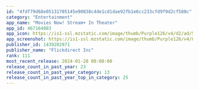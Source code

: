 ```yaml
---
id: "4fdf79d68e05131705145e90838c4de1cd1dae92fb1e6cc233cfd9f9d2cf580c"
category: "Entertainment"
app_name: "Movies Now! Stream+ In Theater"
app_id: 467164083
app_icon: https://is1-ssl.mzstatic.com/image/thumb/Purple126/v4/d2/ad/57/d2ad57c8-96ed-fed2-97c9-e5e3e4905c7e/AppIcon-6-0-0-1x_U007emarketing-0-0-0-7-0-0-85-220.png/1024x1024bb.png
app_screenshot: https://is1-ssl.mzstatic.com/image/thumb/Purple126/v4/8b/f4/44/8bf444ef-9809-cba6-21c8-866f0e40da98/0fdb14b3-5a85-4a47-a027-7d987c6e018f_4.png/1242x2688bb.png
publisher_id: 1439202971
publisher_name: "Flickdirect Inc"
rank: 111
most_recent_release: 2024-01-28 00:00:00
release_count_in_past_year: 23
release_count_in_past_year_category: 13
release_count_in_past_year_top_in_category: 25
---
```

